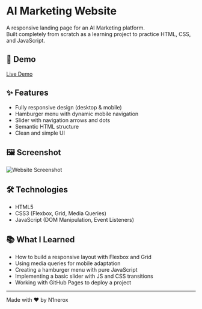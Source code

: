 # AI Marketing Website  

A responsive landing page for an AI Marketing platform.  
Built completely from scratch as a learning project to practice HTML, CSS, and JavaScript.  

## 🚀 Demo  
[Live Demo](https://N1nerox.github.io/ai-marketing-website/)  

## ✨ Features  
- Fully responsive design (desktop & mobile)  
- Hamburger menu with dynamic mobile navigation  
- Slider with navigation arrows and dots  
- Semantic HTML structure  
- Clean and simple UI  

## 🖼️ Screenshot  
![Website Screenshot](assets/img/screenshot.png)  

## 🛠️ Technologies  
- HTML5  
- CSS3 (Flexbox, Grid, Media Queries)  
- JavaScript (DOM Manipulation, Event Listeners)  

## 📚 What I Learned  
- How to build a responsive layout with Flexbox and Grid  
- Using media queries for mobile adaptation  
- Creating a hamburger menu with pure JavaScript  
- Implementing a basic slider with JS and CSS transitions  
- Working with GitHub Pages to deploy a project  

---
Made with ❤️ by N1nerox
